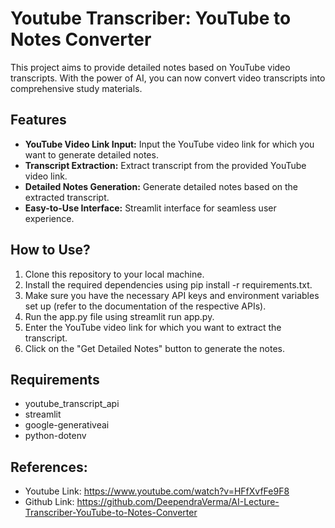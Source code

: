 # Youtube Transcriber: YouTube to Notes Converter
This project aims to provide detailed notes based on YouTube video transcripts. With the power of AI, you can now convert video transcripts into comprehensive study materials.

## Features
- **YouTube Video Link Input:** Input the YouTube video link for which you want to generate detailed notes.
- **Transcript Extraction:** Extract transcript from the provided YouTube video link.
- **Detailed Notes Generation:** Generate detailed notes based on the extracted transcript.
- **Easy-to-Use Interface:** Streamlit interface for seamless user experience.

## How to Use?
1. Clone this repository to your local machine.
2. Install the required dependencies using pip install -r requirements.txt.
3. Make sure you have the necessary API keys and environment variables set up (refer to the documentation of the respective APIs).
4. Run the app.py file using streamlit run app.py.
5. Enter the YouTube video link for which you want to extract the transcript.
6. Click on the "Get Detailed Notes" button to generate the notes.

## Requirements
- youtube_transcript_api
- streamlit
- google-generativeai
- python-dotenv

## References:
- Youtube Link: https://www.youtube.com/watch?v=HFfXvfFe9F8
- Github Link: https://github.com/DeependraVerma/AI-Lecture-Transcriber-YouTube-to-Notes-Converter

